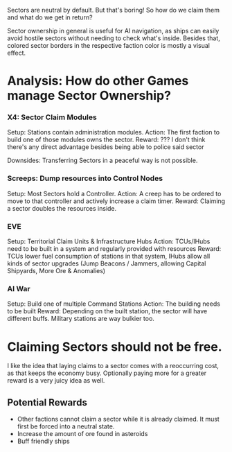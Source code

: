 Sectors are neutral by default. But that's boring! So how do we claim them and what do we get in return?

Sector ownership in general is useful for AI navigation, as ships can easily avoid hostile sectors without needing to check what's inside.
Besides that, colored sector borders in the respective faction color is mostly a visual effect.

# Analysis: How do other Games manage Sector Ownership?
### X4: Sector Claim Modules
Setup: Stations contain administration modules.
Action: The first faction to build one of those modules owns the sector. 
Reward: ??? I don't think there's any direct advantage besides being able to police said sector

Downsides: Transferring Sectors in a peaceful way is not possible.

### Screeps: Dump resources into Control Nodes
Setup: Most Sectors hold a Controller. 
Action: A creep has to be ordered to move to that controller and actively increase a claim timer.
Reward: Claiming a sector doubles the resources inside.

### EVE
Setup: Territorial Claim Units & Infrastructure Hubs
Action: TCUs/IHubs need to be built in a system and regularly provided with resources
Reward: TCUs lower fuel consumption of stations in that system, IHubs allow all kinds of sector upgrades (Jump Beacons / Jammers, allowing Capital Shipyards, More Ore & Anomalies)

### AI War
Setup: Build one of multiple Command Stations
Action: The building needs to be built
Reward: Depending on the built station, the sector will have different buffs. Military stations are way bulkier too.


# Claiming Sectors should not be free.
I like the idea that laying claims to a sector comes with a reoccurring cost, as that keeps the economy busy.
Optionally paying more for a greater reward is a very juicy idea as well.

## Potential Rewards
- Other factions cannot claim a sector while it is already claimed. It must first be forced into a neutral state.
- Increase the amount of ore found in asteroids
- Buff friendly ships



